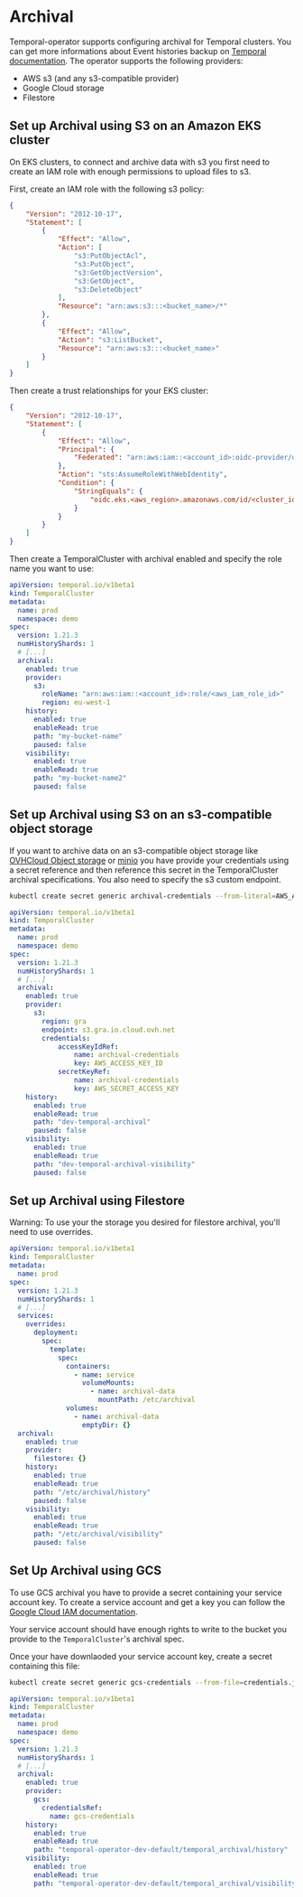 # Archival

Temporal-operator supports configuring archival for Temporal clusters. You can get more informations about Event histories backup on [Temporal documentation](https://docs.temporal.io/clusters#archival).
The operator supports the following providers:

- AWS s3 (and any s3-compatible provider)
- Google Cloud storage
- Filestore

## Set up Archival using S3 on an Amazon EKS cluster

On EKS clusters, to connect and archive data with s3 you first need to create an IAM role with enough permissions to upload files to s3.

First, create an IAM role with the following s3 policy:

```json
{
    "Version": "2012-10-17",
    "Statement": [
        {
            "Effect": "Allow",
            "Action": [
                "s3:PutObjectAcl",
                "s3:PutObject",
                "s3:GetObjectVersion",
                "s3:GetObject",
                "s3:DeleteObject"
            ],
            "Resource": "arn:aws:s3:::<bucket_name>/*"
        },
        {
            "Effect": "Allow",
            "Action": "s3:ListBucket",
            "Resource": "arn:aws:s3:::<bucket_name>"
        }
    ]
}
```

Then create a trust relationships for your EKS cluster:

```json
{
    "Version": "2012-10-17",
    "Statement": [
        {
            "Effect": "Allow",
            "Principal": {
                "Federated": "arn:aws:iam::<account_id>:oidc-provider/oidc.eks.<aws_region>.amazonaws.com/id/<cluster_id>"
            },
            "Action": "sts:AssumeRoleWithWebIdentity",
            "Condition": {
                "StringEquals": {
                    "oidc.eks.<aws_region>.amazonaws.com/id/<cluster_id>:sub": ["system:serviceaccount:<temporal_ns>:<temporal_history_sa>"]
                }
            }
        }
    ]
}
```

Then create a TemporalCluster with archival enabled and specify the role name you want to use:

```yaml
apiVersion: temporal.io/v1beta1
kind: TemporalCluster
metadata:
  name: prod
  namespace: demo
spec:
  version: 1.21.3
  numHistoryShards: 1
  # [...]
  archival:
    enabled: true
    provider:
      s3:
        roleName: "arn:aws:iam::<account_id>:role/<aws_iam_role_id>"
        region: eu-west-1
    history:
      enabled: true
      enableRead: true
      path: "my-bucket-name"
      paused: false
    visibility:
      enabled: true
      enableRead: true
      path: "my-bucket-name2"
      paused: false
```

## Set up Archival using S3 on an s3-compatible object storage

If you want to archive data on an s3-compatible object storage like [OVHCloud Object storage](https://www.ovhcloud.com/en-ie/public-cloud/object-storage/) or [minio](https://min.io/) you have provide your credentials using a secret reference and then reference this secret in the TemporalCluster archival specifications. You also need to specify the s3 custom endpoint.

```bash
kubectl create secret generic archival-credentials --from-literal=AWS_ACCESS_KEY_ID=XXXX --from-literal=AWS_SECRET_ACCESS_KEY=XXXX -n demo
```

```yaml
apiVersion: temporal.io/v1beta1
kind: TemporalCluster
metadata:
  name: prod
  namespace: demo
spec:
  version: 1.21.3
  numHistoryShards: 1
  # [...]
  archival:
    enabled: true
    provider:
      s3:
        region: gra
        endpoint: s3.gra.io.cloud.ovh.net
        credentials:
            accessKeyIdRef:
                name: archival-credentials
                key: AWS_ACCESS_KEY_ID
            secretKeyRef:
                name: archival-credentials
                key: AWS_SECRET_ACCESS_KEY
    history:
      enabled: true
      enableRead: true
      path: "dev-temporal-archival"
      paused: false
    visibility:
      enabled: true
      enableRead: true
      path: "dev-temporal-archival-visibility"
      paused: false
```

## Set up Archival using Filestore

Warning: To use your the storage you desired for filestore archival, you'll need to use overrides.

```yaml
apiVersion: temporal.io/v1beta1
kind: TemporalCluster
metadata:
  name: prod
spec:
  version: 1.21.3
  numHistoryShards: 1
  # [...]
  services:
    overrides:
      deployment:
        spec:
          template:
            spec:
              containers:
                - name: service
                  volumeMounts:
                    - name: archival-data
                      mountPath: /etc/archival
              volumes:
                - name: archival-data
                  emptyDir: {}
  archival:
    enabled: true
    provider:
      filestore: {}
    history:
      enabled: true
      enableRead: true
      path: "/etc/archival/history"
      paused: false
    visibility:
      enabled: true
      enableRead: true
      path: "/etc/archival/visibility"
      paused: false
```

## Set Up Archival using GCS

To use GCS archival you have to provide a secret containing your service account key.
To create a service account and get a key you can follow the [Google Cloud IAM documentation](https://cloud.google.com/iam/docs/keys-create-delete).

Your service account should have enough rights to write to the bucket you provide to the `TemporalCluster`'s archival spec.

Once your have downlaoded your service account key, create a secret containing this file:

```bash
kubectl create secret generic gcs-credentials --from-file=credentials.json=my-creds.json -n demo
```

```yaml
apiVersion: temporal.io/v1beta1
kind: TemporalCluster
metadata:
  name: prod
  namespace: demo
spec:
  version: 1.21.3
  numHistoryShards: 1
  # [...]
  archival:
    enabled: true
    provider:
      gcs:
        credentialsRef:
          name: gcs-credentials
    history:
      enabled: true
      enableRead: true
      path: "temporal-operator-dev-default/temporal_archival/history"
    visibility:
      enabled: true
      enableRead: true
      path: "temporal-operator-dev-default/temporal_archival/visibility"
```

